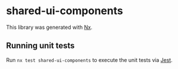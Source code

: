 # shared-ui-components

This library was generated with [Nx](https://nx.dev).

## Running unit tests

Run `nx test shared-ui-components` to execute the unit tests via [Jest](https://jestjs.io).

